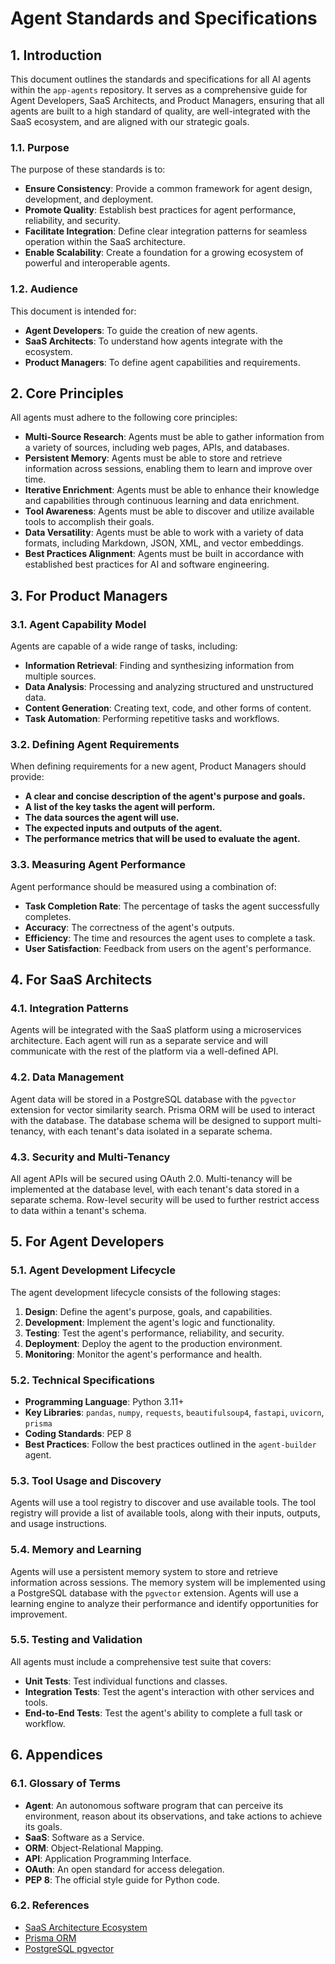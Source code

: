 # Agent Standards and Specifications

## 1. Introduction

This document outlines the standards and specifications for all AI agents within the `app-agents` repository. It serves as a comprehensive guide for Agent Developers, SaaS Architects, and Product Managers, ensuring that all agents are built to a high standard of quality, are well-integrated with the SaaS ecosystem, and are aligned with our strategic goals.

### 1.1. Purpose

The purpose of these standards is to:

-   **Ensure Consistency**: Provide a common framework for agent design, development, and deployment.
-   **Promote Quality**: Establish best practices for agent performance, reliability, and security.
-   **Facilitate Integration**: Define clear integration patterns for seamless operation within the SaaS architecture.
-   **Enable Scalability**: Create a foundation for a growing ecosystem of powerful and interoperable agents.

### 1.2. Audience

This document is intended for:

-   **Agent Developers**: To guide the creation of new agents.
-   **SaaS Architects**: To understand how agents integrate with the ecosystem.
-   **Product Managers**: To define agent capabilities and requirements.

## 2. Core Principles

All agents must adhere to the following core principles:

-   **Multi-Source Research**: Agents must be able to gather information from a variety of sources, including web pages, APIs, and databases.
-   **Persistent Memory**: Agents must be able to store and retrieve information across sessions, enabling them to learn and improve over time.
-   **Iterative Enrichment**: Agents must be able to enhance their knowledge and capabilities through continuous learning and data enrichment.
-   **Tool Awareness**: Agents must be able to discover and utilize available tools to accomplish their goals.
-   **Data Versatility**: Agents must be able to work with a variety of data formats, including Markdown, JSON, XML, and vector embeddings.
-   **Best Practices Alignment**: Agents must be built in accordance with established best practices for AI and software engineering.

## 3. For Product Managers

### 3.1. Agent Capability Model

Agents are capable of a wide range of tasks, including:

-   **Information Retrieval**: Finding and synthesizing information from multiple sources.
-   **Data Analysis**: Processing and analyzing structured and unstructured data.
-   **Content Generation**: Creating text, code, and other forms of content.
-   **Task Automation**: Performing repetitive tasks and workflows.

### 3.2. Defining Agent Requirements

When defining requirements for a new agent, Product Managers should provide:

-   **A clear and concise description of the agent's purpose and goals.**
-   **A list of the key tasks the agent will perform.**
-   **The data sources the agent will use.**
-   **The expected inputs and outputs of the agent.**
-   **The performance metrics that will be used to evaluate the agent.**

### 3.3. Measuring Agent Performance

Agent performance should be measured using a combination of:

-   **Task Completion Rate**: The percentage of tasks the agent successfully completes.
-   **Accuracy**: The correctness of the agent's outputs.
-   **Efficiency**: The time and resources the agent uses to complete a task.
-   **User Satisfaction**: Feedback from users on the agent's performance.

## 4. For SaaS Architects

### 4.1. Integration Patterns

Agents will be integrated with the SaaS platform using a microservices architecture. Each agent will run as a separate service and will communicate with the rest of the platform via a well-defined API.

### 4.2. Data Management

Agent data will be stored in a PostgreSQL database with the `pgvector` extension for vector similarity search. Prisma ORM will be used to interact with the database. The database schema will be designed to support multi-tenancy, with each tenant's data isolated in a separate schema.

### 4.3. Security and Multi-Tenancy

All agent APIs will be secured using OAuth 2.0. Multi-tenancy will be implemented at the database level, with each tenant's data stored in a separate schema. Row-level security will be used to further restrict access to data within a tenant's schema.

## 5. For Agent Developers

### 5.1. Agent Development Lifecycle

The agent development lifecycle consists of the following stages:

1.  **Design**: Define the agent's purpose, goals, and capabilities.
2.  **Development**: Implement the agent's logic and functionality.
3.  **Testing**: Test the agent's performance, reliability, and security.
4.  **Deployment**: Deploy the agent to the production environment.
5.  **Monitoring**: Monitor the agent's performance and health.

### 5.2. Technical Specifications

-   **Programming Language**: Python 3.11+
-   **Key Libraries**: `pandas`, `numpy`, `requests`, `beautifulsoup4`, `fastapi`, `uvicorn`, `prisma`
-   **Coding Standards**: PEP 8
-   **Best Practices**: Follow the best practices outlined in the `agent-builder` agent.

### 5.3. Tool Usage and Discovery

Agents will use a tool registry to discover and use available tools. The tool registry will provide a list of available tools, along with their inputs, outputs, and usage instructions.

### 5.4. Memory and Learning

Agents will use a persistent memory system to store and retrieve information across sessions. The memory system will be implemented using a PostgreSQL database with the `pgvector` extension. Agents will use a learning engine to analyze their performance and identify opportunities for improvement.

### 5.5. Testing and Validation

All agents must include a comprehensive test suite that covers:

-   **Unit Tests**: Test individual functions and classes.
-   **Integration Tests**: Test the agent's interaction with other services and tools.
-   **End-to-End Tests**: Test the agent's ability to complete a full task or workflow.

## 6. Appendices

### 6.1. Glossary of Terms

-   **Agent**: An autonomous software program that can perceive its environment, reason about its observations, and take actions to achieve its goals.
-   **SaaS**: Software as a Service.
-   **ORM**: Object-Relational Mapping.
-   **API**: Application Programming Interface.
-   **OAuth**: An open standard for access delegation.
-   **PEP 8**: The official style guide for Python code.

### 6.2. References

-   [SaaS Architecture Ecosystem](https://github.com/vbonk/saas-ecosystem-architecture)
-   [Prisma ORM](https://www.prisma.io/)
-   [PostgreSQL pgvector](https://github.com/pgvector/pgvector)


